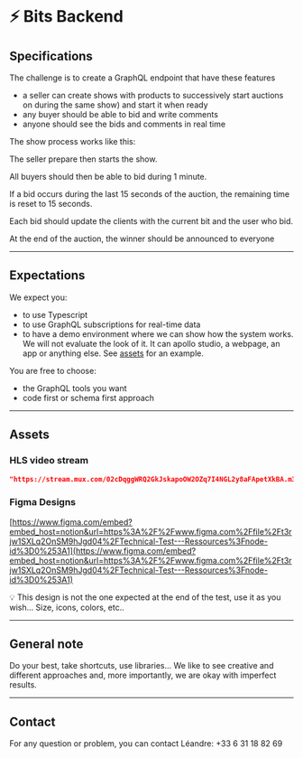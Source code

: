 # ⚡️ Bits Backend

## Specifications

The challenge is to create a GraphQL endpoint that have these features

- a seller can create shows with products to successively start auctions on
  during the same show) and start it when ready
- any buyer should be able to bid and write comments
- anyone should see the bids and comments in real time

The show process works like this:

The seller prepare then starts the show.

All buyers should then be able to bid during 1 minute.

If a bid occurs during the last 15 seconds of the auction, the remaining time is
reset to 15 seconds.

Each bid should update the clients with the current bit and the user who bid.

At the end of the auction, the winner should be announced to everyone

---

## Expectations

We expect you:

- to use Typescript
- to use GraphQL subscriptions for real-time data
- to have a demo environment where we can show how the system works. We will not
  evaluate the look of it. It can apollo studio, a webpage, an app or anything
  else. See
  [assets](https://www.notion.so/Bits-Backend-Technical-Test-437bfdc242014f83b03b10f42f0ef7e2)
  for an example.

You are free to choose:

- the GraphQL tools you want
- code first or schema first approach

---

## Assets

### **HLS video stream**

```json
"https://stream.mux.com/02cDqggWRQ2GkJskapoOW2OZq7I4NGL2y8aFApetXkBA.m3u8"
```

### **Figma Designs**

[https://www.figma.com/embed?embed_host=notion&url=https%3A%2F%2Fwww.figma.com%2Ffile%2Ft3rjw1SXLq2OnSM9hJgd04%2FTechnical-Test---Ressources%3Fnode-id%3D0%253A1](https://www.figma.com/embed?embed_host=notion&url=https%3A%2F%2Fwww.figma.com%2Ffile%2Ft3rjw1SXLq2OnSM9hJgd04%2FTechnical-Test---Ressources%3Fnode-id%3D0%253A1)

<aside>
💡 This design is not the one expected at the end of the test, use it as you wish... Size, icons, colors, etc..

</aside>

---

## General note

Do your best, take shortcuts, use libraries... We like to see creative and
different approaches and, more importantly, we are okay with imperfect results.

---

## Contact

For any question or problem, you can contact Léandre: +33 6 31 18 82 69
